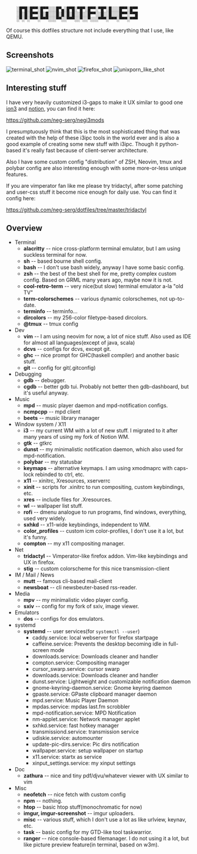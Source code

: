```
    ░█▀█░█▀▀░█▀▀░░░█▀▄░█▀█░▀█▀░█▀▀░▀█▀░█░░░█▀▀░█▀▀
    ░█░█░█▀▀░█░█░░░█░█░█░█░░█░░█▀▀░░█░░█░░░█▀▀░▀▀█
    ░▀░▀░▀▀▀░▀▀▀░░░▀▀░░▀▀▀░░▀░░▀░░░▀▀▀░▀▀▀░▀▀▀░▀▀▀
```

Of course this dotfiles structure not include everything that I use, like QEMU.

## Screenshots

![terminal_shot](https://i.imgur.com/O08SzU3.png)
![nvim_shot](https://i.imgur.com/Tqfu65R.png)
![firefox_shot](https://i.imgur.com/rgq2LcN.png)
![unixporn_like_shot](https://i.imgur.com/z1arTLh.png)

## Interesting stuff

I have very heavily customized i3-gaps to make it UX similar to good one
[ion3](https://tuomov.iki.fi/software/) and [notion](https://notionwm.net/),
you can find it here:

https://github.com/neg-serg/negi3mods

I presumptuously think that this is the most sophisticated thing that was
created with the help of these i3ipc tools in the world ever and is also
a good example of creating some new stuff with i3ipc. Though it python-based
it's really fast because of client-server architecture.

Also I have some custom config "distribution" of ZSH, Neovim, tmux and
polybar config are also interesting enough with some more-or-less unique
features.

If you are vimperator fan like me please try tridactyl, after some patching
and user-css stuff it become nice enough for daily use. You can find it
config here:

https://github.com/neg-serg/dotfiles/tree/master/tridactyl

## Overview

+ Terminal
    + **alacritty** -- nice cross-platform terminal emulator, but I am using suckless
    terminal for now.
    + **sh** -- based bourne shell config.
    + **bash** -- I don't use bash widely, anyway I have some basic config.
    + **zsh** -- the best of the best shell for me, pretty complex custom config. Based on GRML many years ago, maybe now it is not.
    + **cool-retro-term** -- very nice(but slow) terminal emulator a-la "old TV"
    + **term-colorschemes** -- various dynamic colorschemes, not up-to-date.
    + **terminfo** -- terminfo...
    + **dircolors** -- my 256-color filetype-based dircolors.
    + **@tmux** -- tmux config
+ Dev
    + **vim** -- I am using neovim for now, a lot of nice stuff. Also used as IDE for almost all languages(except of java, scala)
    + **dcvs** -- configs for dcvs, except git.
    + **ghc** -- nice prompt for GHC(haskell compiler) and another basic stuff.
    + **git** -- config for git(.gitconfig)
+ Debugging
    + **gdb** -- debugger.
    + **cgdb** -- better gdb tui. Probably not better then gdb-dashboard, but it's useful anyway.
+ Music
    + **mpd** -- music player daemon and mpd-notification configs.
    + **ncmpcpp** -- mpd client
    + **beets** -- music library manager
+ Window system / X11
    + **i3** -- my current WM with a lot of new stuff. I migrated to it after many years of using my fork of Notion WM.
    + **gtk** -- gtkrc
    + **dunst** -- my minimalistic notification daemon, which also used for mpd-notification.
    + **polybar** -- my statusbar
    + **keymaps** -- alternative keymaps. I am using xmodmaprc with caps-lock rebinded to ctrl, etc.
    + **x11** -- xinitrc, Xresources, xserverrc
    + **xinit** -- scripts for .xinitrc to run compositing, custom keybindings, etc.
    + **xres** -- include files for .Xresources.
    + **wl** -- wallpaper list stuff.
    + **rofi** -- dmenu analogue to run programs, find windows, everything, used very widely.
    + **sxhkd** -- x11-wide keybindings, independent to WM.
    + **color_profiles** -- custom icm color-profiles, I don't use it a lot, but it's funny.
    + **compton** -- my x11 compositing manager.
+ Net
    + **tridactyl** -- Vimperator-like firefox addon. Vim-like keybindings and UX in firefox.
    + **stig** -- custom colorscheme for this nice transmission-client
+ IM / Mail / News
    + **mutt** -- famous cli-based mail-client
    + **newsboat** -- cli newsbeuter-based rss-reader.
+ Media
    + **mpv** -- my minimalistic video player config.
    + **sxiv** -- config for my fork of sxiv, image viewer.
+ Emulators
    + **dos** -- configs for dos emulators.
+ systemd
    + **systemd** -- user services(for `systemctl --user`)
        + caddy.service: local webserver for firefox startpage
        + caffeine.service: Prevents the desktop becoming idle in full-screen mode
        + downloads.service: Downloads cleaner and handler
        + compton.service: Compositing manager
        + cursor_swarp.service: cursor swarp
        + downloads.service: Downloads cleaner and handler
        + dunst.service: Lightweight and customizable notification daemon
        + gnome-keyring-daemon.service: Gnome keyring daemon
        + gpaste.service: GPaste clipboard manager daemon
        + mpd.service: Music Player Daemon
        + mpdas.service: mpdas last.fm scrobbler
        + mpd-notification.service: MPD Notification
        + nm-applet.service: Network manager applet
        + sxhkd.service: fast hotkey manager
        + transmissiond.service: transmission service
        + udiskie.service: automounter
        + update-pic-dirs.service: Pic dirs notification
        + wallpaper.service: setup wallpaper on startup
        + x11.service: startx as service
        + xinput_settings.service: my xinput settings
+ Doc
    + **zathura** -- nice and tiny pdf/djvu/whatever viewer with UX similar to vim
+ Misc
    + **neofetch** -- nice fetch with custom config
    + **npm** -- nothing.
    + **htop** -- basic htop stuff(monochromatic for now)
    + **imgur, imgur-screenshot** -- imgur uploaders.
    + **misc** -- various stuff, which I don't use a lot as like urlview, keynav, etc.
    + **task** -- basic config for my GTD-like tool taskwarrior.
    + **ranger** -- nice console-based filemanager. I do not using it a lot, but like picture preview feature(in terminal, based on w3m).
